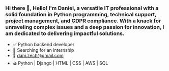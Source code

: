 ### Hi there 👋, Hello! I'm Daniel, a versatile IT professional with a solid foundation in Python programming, technical support, project management, and GDPR compliance. With a knack for unraveling complex issues and a deep passion for innovation, I am dedicated to delivering impactful solutions.

- ✅ Python backend developer
- 💚 Searching for an internship  
- 🔫 dani.zech@gmail.com 
- ⛳ Python | Django | HTML | CSS | AWS | SQL 
